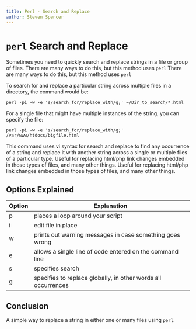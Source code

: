 ```yaml
---
title: Perl - Search and Replace
author: Steven Spencer
---
```


# `perl` Search and Replace

Sometimes you need to quickly search and replace strings in a file or group of files. There are many ways to do this, but this method uses `perl` There are many ways to do this, but this method uses `perl`

To search for and  replace a particular string across multiple files in a directory, the command would be:

```
perl -pi -w -e 's/search_for/replace_with/g;' ~/Dir_to_search/*.html
```
For a single file that might have multiple instances of the string, you can specify the file:

```
perl -pi -w -e 's/search_for/replace_with/g;' /var/www/htdocs/bigfile.html
```

This command uses vi syntax for search and replace to find any occurrence of a string and replace it with another string across a single or multiple files of a particular type. Useful for replacing html/php link changes embedded in those types of files, and many other things. Useful for replacing html/php link changes embedded in those types of files, and many other things.

## Options Explained

| Option | Explanation                                                   |
| ------ | ------------------------------------------------------------- |
| p      | places a loop around your script                              |
| i      | edit file in place                                            |
| w      | prints out warning messages in case something goes wrong      |
| e      | allows a single line of code entered on the command line      |
| s      | specifies search                                              |
| g      | specifies to replace globally, in other words all occurrences |

## Conclusion

A simple way to replace a string in either one or many files using `perl`.
